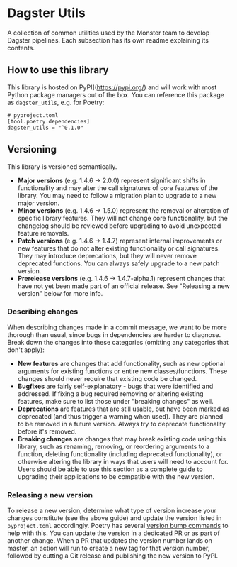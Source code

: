 # Dagster Utils

A collection of common utilities used by the Monster team to develop Dagster pipelines. Each subsection has its own readme explaining its contents.

## How to use this library

This library is hosted on PyPI](https://pypi.org/) and will work with most Python package managers out of the box. You can reference this package as `dagster_utils`, e.g. for Poetry:

```
# pyproject.toml
[tool.poetry.dependencies]
dagster_utils = "^0.1.0"
```

## Versioning

This library is versioned semantically.

* **Major versions** (e.g. 1.4.6 -> 2.0.0) represent significant shifts in functionality and may alter the call signatures of core features of the library. You may need to follow a migration plan to upgrade to a new major version.
* **Minor versions** (e.g. 1.4.6 -> 1.5.0) represent the removal or alteration of specific library features. They will not change core functionality, but the changelog should be reviewed before upgrading to avoid unexpected feature removals.
* **Patch versions** (e.g. 1.4.6 -> 1.4.7) represent internal improvements or new features that do not alter existing functionality or call signatures. They may introduce deprecations, but they will never remove deprecated functions. You can always safely upgrade to a new patch version.
* **Prerelease versions** (e.g. 1.4.6 -> 1.4.7-alpha.1) represent changes that have not yet been made part of an official release. See "Releasing a new version" below for more info.

### Describing changes

When describing changes made in a commit message, we want to be more thorough than usual, since bugs in dependencies are harder to diagnose. Break down the changes into these categories (omitting any categories that don't apply):

* **New features** are changes that add functionality, such as new optional arguments for existing functions or entire new classes/functions. These changes should never require that existing code be changed.
* **Bugfixes** are fairly self-explanatory - bugs that were identified and addressed. If fixing a bug required removing or altering existing features, make sure to list those under "breaking changes" as well.
* **Deprecations** are features that are still usable, but have been marked as deprecated (and thus trigger a warning when used). They are planned to be removed in a future version. Always try to deprecate functionality before it's removed.
* **Breaking changes** are changes that may break existing code using this library, such as renaming, removing, or reordering arguments to a function, deleting functionality (including deprecated functionality), or otherwise altering the library in ways that users will need to account for. Users should be able to use this section as a complete guide to upgrading their applications to be compatible with the new version.

### Releasing a new version

To release a new version, determine what type of version increase your changes constitute (see the above guide) and update the version listed in `pyproject.toml` accordingly. Poetry has several [version bump commands](https://python-poetry.org/docs/cli/#version) to help with this. You can update the version in a dedicated PR or as part of another change. When a PR that updates the version number lands on master, an action will run to create a new tag for that version number, followed by cutting a Git release and publishing the new version to PyPI.
